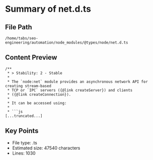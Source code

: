 # Summary of net.d.ts
  
## File Path
`/home/tabs/seo-engineering/automation/node_modules/@types/node/net.d.ts`

## Content Preview
```
/**
 * > Stability: 2 - Stable
 *
 * The `node:net` module provides an asynchronous network API for creating stream-based
 * TCP or `IPC` servers ({@link createServer}) and clients
 * ({@link createConnection}).
 *
 * It can be accessed using:
 *
 * ```js
[...truncated...]
```

## Key Points
- File type: .ts
- Estimated size: 47540 characters
- Lines: 1030
